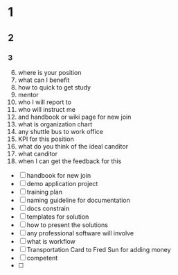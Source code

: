 # 1 #
## 2 ##
### 3 ###
6. where is your position
7. what can I benefit
8. how to quick to get study
9. mentor
10. who I will report to
11. who will instruct me
12. and handbook or wiki page for new join
13. what is organization chart
14. any shuttle bus to work office
15. KPI for this position
16. what do you think of the ideal canditor
17. what canditor
18. when I can get the feedback for this
- [ ] handbook for new join
- [ ] demo application project
- [ ] training plan
- [ ] naming guideline for documentation
- [ ] docs constrain
- [ ] templates for solution
- [ ] how to present the solutions
- [ ] any professional software will involve
- [ ] what is workflow
- [ ] Transportation Card to Fred Sun for adding money
- [ ] competent
- [ ]
